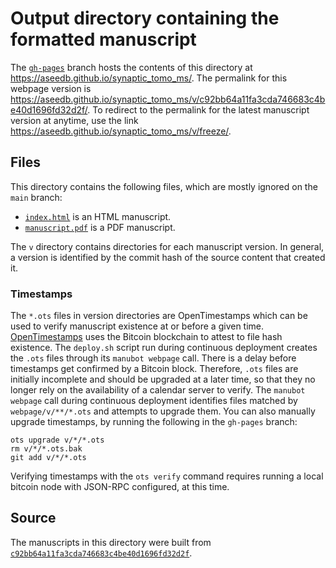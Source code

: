 # Output directory containing the formatted manuscript

The [`gh-pages`](https://github.com/aseedb/synaptic_tomo_ms/tree/gh-pages) branch hosts the contents of this directory at <https://aseedb.github.io/synaptic_tomo_ms/>.
The permalink for this webpage version is <https://aseedb.github.io/synaptic_tomo_ms/v/c92bb64a11fa3cda746683c4be40d1696fd32d2f/>.
To redirect to the permalink for the latest manuscript version at anytime, use the link <https://aseedb.github.io/synaptic_tomo_ms/v/freeze/>.

## Files

This directory contains the following files, which are mostly ignored on the `main` branch:

+ [`index.html`](index.html) is an HTML manuscript.
+ [`manuscript.pdf`](manuscript.pdf) is a PDF manuscript.

The `v` directory contains directories for each manuscript version.
In general, a version is identified by the commit hash of the source content that created it.

### Timestamps

The `*.ots` files in version directories are OpenTimestamps which can be used to verify manuscript existence at or before a given time.
[OpenTimestamps](https://opentimestamps.org/) uses the Bitcoin blockchain to attest to file hash existence.
The `deploy.sh` script run during continuous deployment creates the `.ots` files through its `manubot webpage` call.
There is a delay before timestamps get confirmed by a Bitcoin block.
Therefore, `.ots` files are initially incomplete and should be upgraded at a later time, so that they no longer rely on the availability of a calendar server to verify.
The `manubot webpage` call during continuous deployment identifies files matched by `webpage/v/**/*.ots` and attempts to upgrade them.
You can also manually upgrade timestamps, by running the following in the `gh-pages` branch:

```shell
ots upgrade v/*/*.ots
rm v/*/*.ots.bak
git add v/*/*.ots
```

Verifying timestamps with the `ots verify` command requires running a local bitcoin node with JSON-RPC configured, at this time.

## Source

The manuscripts in this directory were built from
[`c92bb64a11fa3cda746683c4be40d1696fd32d2f`](https://github.com/aseedb/synaptic_tomo_ms/commit/c92bb64a11fa3cda746683c4be40d1696fd32d2f).
